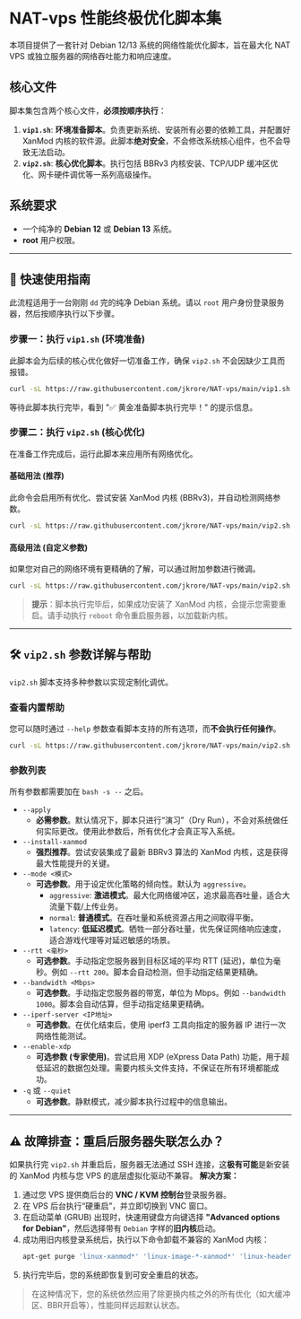 # NAT-vps 性能终极优化脚本集
本项目提供了一套针对 Debian 12/13 系统的网络性能优化脚本，旨在最大化 NAT VPS 或独立服务器的网络吞吐能力和响应速度。
## 核心文件
脚本集包含两个核心文件，**必须按顺序执行**：
1.  **`vip1.sh`**: **环境准备脚本**。负责更新系统、安装所有必要的依赖工具，并配置好 XanMod 内核的软件源。此脚本**绝对安全**，不会修改系统核心组件，也不会导致无法启动。
2.  **`vip2.sh`**: **核心优化脚本**。执行包括 BBRv3 内核安装、TCP/UDP 缓冲区优化、网卡硬件调优等一系列高级操作。
## 系统要求
*   一个纯净的 **Debian 12** 或 **Debian 13** 系统。
*   **root** 用户权限。
---
## 🚀 快速使用指南
此流程适用于一台刚刚 `dd` 完的纯净 Debian 系统。请以 `root` 用户身份登录服务器，然后按顺序执行以下步骤。
### 步骤一：执行 `vip1.sh` (环境准备)
此脚本会为后续的核心优化做好一切准备工作，确保 `vip2.sh` 不会因缺少工具而报错。
```bash
curl -sL https://raw.githubusercontent.com/jkrore/NAT-vps/main/vip1.sh | bash
```
等待此脚本执行完毕，看到 "✅ 黄金准备脚本执行完毕！" 的提示信息。
### 步骤二：执行 `vip2.sh` (核心优化)
在准备工作完成后，运行此脚本来应用所有网络优化。
#### **基础用法 (推荐)**
此命令会启用所有优化、尝试安装 XanMod 内核 (BBRv3)，并自动检测网络参数。
```bash
curl -sL https://raw.githubusercontent.com/jkrore/NAT-vps/main/vip2.sh | bash -s -- --apply --install-xanmod
```
#### **高级用法 (自定义参数)**
如果您对自己的网络环境有更精确的了解，可以通过附加参数进行微调。
```bash
curl -sL https://raw.githubusercontent.com/jkrore/NAT-vps/main/vip2.sh | bash -s -- --apply --mode aggressive --install-xanmod --enable-xdp --rtt 200
```
> **提示**：脚本执行完毕后，如果成功安装了 XanMod 内核，会提示您需要重启。请手动执行 `reboot` 命令重启服务器，以加载新内核。
---
## 🛠️ `vip2.sh` 参数详解与帮助
`vip2.sh` 脚本支持多种参数以实现定制化调优。
### 查看内置帮助
您可以随时通过 `--help` 参数查看脚本支持的所有选项，而**不会执行任何操作**。
```bash
curl -sL https://raw.githubusercontent.com/jkrore/NAT-vps/main/vip2.sh | bash -s -- --help
```
### 参数列表
所有参数都需要加在 `bash -s --` 之后。
*   `--apply`
    *   **必需参数**。默认情况下，脚本只进行“演习”（Dry Run），不会对系统做任何实际更改。使用此参数后，所有优化才会真正写入系统。
*   `--install-xanmod`
    *   **强烈推荐**。尝试安装集成了最新 BBRv3 算法的 XanMod 内核，这是获得最大性能提升的关键。
*   `--mode <模式>`
    *   **可选参数**。用于设定优化策略的倾向性。默认为 `aggressive`。
        *   `aggressive`: **激进模式**。最大化网络缓冲区，追求最高吞吐量，适合大流量下载/上传业务。
        *   `normal`: **普通模式**。在吞吐量和系统资源占用之间取得平衡。
        *   `latency`: **低延迟模式**。牺牲一部分吞吐量，优先保证网络响应速度，适合游戏代理等对延迟敏感的场景。
*   `--rtt <毫秒>`
    *   **可选参数**。手动指定您服务器到目标区域的平均 RTT (延迟)，单位为毫秒。例如 `--rtt 200`。脚本会自动检测，但手动指定结果更精确。
*   `--bandwidth <Mbps>`
    *   **可选参数**。手动指定您服务器的带宽，单位为 Mbps。例如 `--bandwidth 1000`。脚本会自动估算，但手动指定结果更精确。
*   `--iperf-server <IP地址>`
    *   **可选参数**。在优化结束后，使用 iperf3 工具向指定的服务器 IP 进行一次网络性能测试。
*   `--enable-xdp`
    *   **可选参数 (专家使用)**。尝试启用 XDP (eXpress Data Path) 功能，用于超低延迟的数据包处理。需要内核头文件支持，不保证在所有环境都能成功。
*   `-q` 或 `--quiet`
    *   **可选参数**。静默模式，减少脚本执行过程中的信息输出。
---
## ⚠️ 故障排查：重启后服务器失联怎么办？
如果执行完 `vip2.sh` 并重启后，服务器无法通过 SSH 连接，这**极有可能**是新安装的 XanMod 内核与您 VPS 的底层虚拟化驱动不兼容。
**解决方案：**
1.  通过您 VPS 提供商后台的 **VNC / KVM 控制台**登录服务器。
2.  在 VPS 后台执行“硬重启”，并立即切换到 VNC 窗口。
3.  在启动菜单 (GRUB) 出现时，快速用键盘方向键选择 **"Advanced options for Debian"**，然后选择带有 `Debian` 字样的**旧内核**启动。
4.  成功用旧内核登录系统后，执行以下命令卸载不兼容的 XanMod 内核：
    ```bash
    apt-get purge 'linux-xanmod*' 'linux-image-*-xanmod*' 'linux-headers-*-xanmod*' && update-grub
    ```
5.  执行完毕后，您的系统即恢复到可安全重启的状态。
> 在这种情况下，您的系统依然应用了除更换内核之外的所有优化（如大缓冲区、BBR开启等），性能同样远超默认状态。
